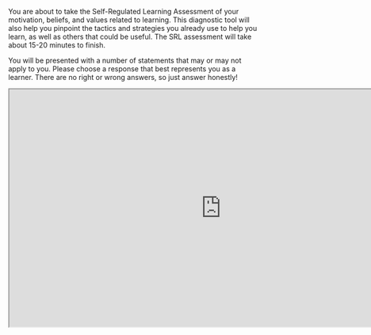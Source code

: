 You are about to take the Self-Regulated Learning Assessment of your motivation, beliefs, and values related to learning. This diagnostic tool will also help you pinpoint the tactics and strategies you already use to help you learn, as well as others that could be useful. The SRL assessment will take about 15-20 minutes to finish. 

You will be presented with a number of statements that may or may not apply to you. Please choose a response that best represents you as a learner. There are no right or wrong answers, so just answer honestly!

<div class="embed-responsive embed-responsive-16by9"><iframe width="853" height="480" src="https://player.vimeo.com/video/212145509"></iframe></div>

<br />
